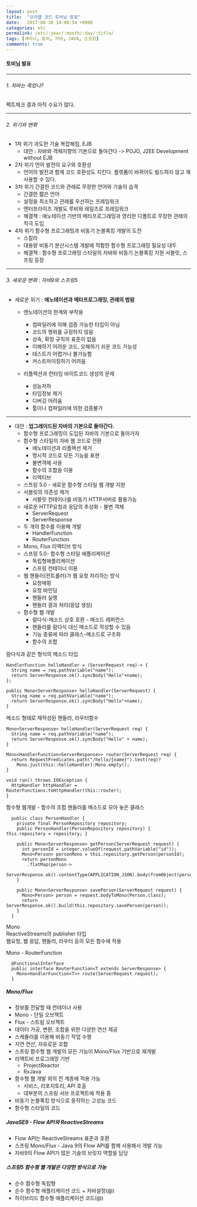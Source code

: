 ```yaml
---
layout: post
title:  "오라클 코드 토비님 발표"
date:   2017-08-30 14:08:54 +0900
categories: etc
permalink: /etc/:year/:month/:day/:title/
tags: [세미나, 토비, 자바, JAVA, 스프링]
comments: true
---
```


#### 토비님 발표
-----
###### 1. 자바는 죽었나?
팩트체크 결과 아직 수요가 많다.   

-----
###### 2. 위기와 변화
- 1차 위기 과도한 기술 복잡해짐, EJB  
    - 대안 : 자바와 객체지향의 기본으로 돌아간다 -> POJO, J2EE Development without EJB
- 2차 위기 언어 발전의 요구와 호환성
    - 언어의 발전과 함께 코드 호환성도 지킨다. 플렛폼이 바뀌어도 빌드하지 않고 재사용할 수 있다.
- 3차 위기 간결한 코드와 관례로 무장한 언어와 기술의 습격
    - 간결한 짧은 언어
    - 설정을 최소하고 관례를 우선하는 프레임워크
    - 엔터프라이즈 개발도 루비와 레일즈로 프레임워크
    - 해결책 : 애노테이션 기반의 메타프로그래밍과 영리한 디폴트로 무장한 관례의 적극 도입
- 4차 위기 함수형 프로그래밍과 비동기 논블록킹 개발의 도전
    - 스칼라
    - 대용량 비동기 분산시스템 개발에 적함한 함수형 프로그래밍 필요성 대두
    - 해결책 : 함수형 프로그래밍 스타일의 자바와 비동기 논블록킹 지원 서블릿, 스프링 등장

----
###### 3. 새로운 변화 : 자바9와 스프링5   
- 새로운 위기 : **애노테이션과 메타프로그래밍, 관례의 범람**
  - 앤노테이션의 한계와 부작용   
    - 컴파일러에 의해 검증 가능한 타입이 아님
    - 코드의 행위를 규정하지 않음
    - 상속, 확장 규칙의 표준이 없음
    - 이해하기 어려운 코드, 오해하기 쉬운 코드 가능성
    - 테스트가 어렵거나 불가능함
    - 커스트마이징하기 어려움   

  - 리플렉션과 런타임 바이트코드 생성의 문제
    - 성능저하
    - 타입정보 제거
    - 디버깅 어려움
    - 툴이나 컴파일러에 의한 검증불가  

---

- 대안 : **업그레이드된 자바의 기본으로 돌아간다.**  
  - 함수형 프로그래밍이 도입된 자바의 기본으로 돌아가자
  - 함수형 스타일의 자바 웹 코드로 전환
    - 애노테이션과 리플랙션 제거
    - 명시적 코드로 모든 기능을 표현
    - 불변객체 사용
    - 함수의 조합을 이용
    - 리액티브
  - 스프링 5.0 - 새로운 함수형 스타일 웹 개발 지원
  - 서블릿의 의존성 제거
    - 서블릿 컨테이너를 비동기 HTTP서버로 활용가능
  - 새로운 HTTP요청과 응답의 추상화 - 불변 객체
    - ServerRequest
    - ServerResponse
  - 두 개의 함수를 이용해 개발
    - HandlerFunction
    - RouterFunction
  - Mono<T>, Flux<T> 리액티브 방식
  - 스프링 5.0- 함수형 스타일 애플리케이션
    - 독립형애플리케이션
    - 스프링 컨테이너 이용
  - 웹 핸들러(컨트롤러)가 웹 요청 처리하는 방식
    - 요청매핑
    - 요청 바인딩
    - 핸들러 실행
    - 핸들러 결과 처리(응답 생성)   
  - 함수형 웹 개발
    - 람다식-메소드 상호 호환 - 메소드 레퍼런스
    - 핸들러를 람다식 대신 메소드로 작성할 수 있음
    - 기능 종류에 따라 클래스-메소드로 구조화
    - 함수의 조합   

람다식과 같은 형식의 메소드 타입
  ``` java8
  HandlerFunction helloHandler = (ServerRequest req)-> {
    String name = req.pathVariable("name");
    return ServerResponse.ok().syncBody("Hello"+name);
  };

  public Mono<ServerResponse> helloHandler(ServerRequest) {
    String name = req.pathVariable("name");
    return ServerResponse.ok().syncBody("Hello"+name);
  }
  ```
메소드 형태로 재작성된 핸들러, 라우터함수   
``` java8
Mono<ServerResponse> helloHandler(ServerRequest req) {
  String name = req.pathVariable("name");
  return ServerResponse.ok().syncBody("Hello" + name);
}

Mono<HandlerFunction<ServerResponse>> router(ServerRequest req) {
  return RequestPredicates.path("/hello/{name}").test(req)?
    Mono.just(this::helloHandler):Mono.empty();
}

void run() throws IOException {
  HttpHandler httpHandler = RouterFunctions.toHttpHandler(this::router);
}
```
함수형 웹개발 - 함수의 조합
핸들러를 메소드로 모아 놓은 클래스
``` java8
  public class PersonHandler {
    private final PersonRepository repository;
    public PersonHandler(PersonRepository repository) { this.repository = repository; }

    public Mono<ServerResponse> getPerson(ServerRequest request) {
      int personId = integer.valueOf(request.pathVariable("id"));
      Mono<Person> personMono = this.repository.getPerson(personId);
      return personMono
        .flatMap(person->
          ServerResponse.ok().contentType(APPLICATION_JSON).body(fromObject(person))).switchIfEmpty(ServerResponse.notFound().build());
    }

    public Mono<ServerResponse> savePerson(ServerRequest request) {
      Mono<Person> person = request.bodyToMono(Person.class);
      return ServerResponse.ok().build(this.repository.savePerson(person));
    }
  }
```

Mono   
ReactiveStreams의 publisher 타입   
웹요청, 웹 응답, 핸들러, 라우터 등의 모든 함수에 적용

Mono - RouterFunction
```java8
  @FunctionalInterface
  public interface RouterFunction<T extends ServerResponse> {
    Mono<HandlerFunction<T>> route(ServerRequest request);
  }
```

##### Mono/Flux
 -  정보를 전달할 때 컨테이너 사용
  - Mono - 단일 오브젝트
  - Flux - 스트림 오브젝트
- 데이터 가공, 변환, 조합을 위한 다양한 연산 제공
- 스케쥴러를 이용해 비동기 작업 수행
- 지연 연산, 자유로운 조합
- 스프링 함수형 웹 개발의 모든 기능이 Mono/Flux 기반으로 재개발
- 리액트비 프로그래밍 기반
  - ProjectReactor
  - RxJava
- 함수형 웹 개발 외의 전 계층에 적용 가능
  - 서비스, 리포지토리, API 호출
  - 대부분의 스프링 서브 프로젝트에 적용 중
- 비동기 논블록킹 방식으로 동작하는 고성능 코드
- 함수형 스타일의 코드

##### JavaSE9 - Flow API와 ReactiveStreams
 - Flow API는 ReactiveStreams 표준과 호환
 - 스프링 Mono/Flux - Java 9의 Flow API를 함께 사용해서 개발 가능
 - 자바9의 Flow API가 많은 기술의 브릿지 역할을 담당

##### 스프링5 함수형 웹 개발은 다양한 방식으로 가능
  - 순수 함수형 독립형
  - 순수 함수형 애플리케이션 코드 + 자바설정(@)
  - 하이브리드 함수형 애플리케이션 코드(@)
